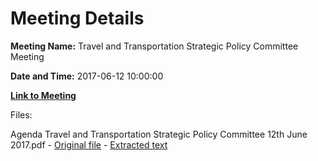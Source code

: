 # Meeting Details

**Meeting Name:** Travel and Transportation Strategic Policy Committee Meeting

**Date and Time:** 2017-06-12 10:00:00

**[Link to Meeting](https://www.limerick.ie/council/whats-on/travel-and-transportation-strategic-policy-committee-meeting-5)**

Files: 

Agenda Travel and Transportation Strategic Policy Committee 12th June 2017.pdf - [Original file](https://www.limerick.ie/sites/default/files/media/documents/2017-06/Agenda%20Travel%20and%20Transportation%20Strategic%20Policy%20Committee%2012th%20June%202017.pdf) - [Extracted text](./Agenda%20Travel%20and%20Transportation%20Strategic%20Policy%20Committee%2012th%20June%202017.md)

